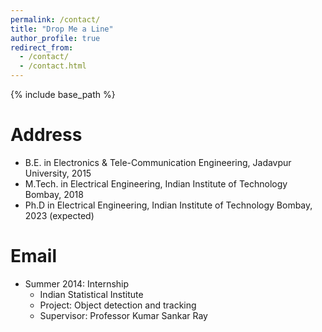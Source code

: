 ```yaml
---
permalink: /contact/
title: "Drop Me a Line"
author_profile: true
redirect_from:
  - /contact/
  - /contact.html
---
```


{% include base_path %}

Address
======
* B.E. in Electronics & Tele-Communication Engineering, Jadavpur University, 2015
* M.Tech. in Electrical Engineering, Indian Institute of Technology Bombay, 2018
* Ph.D in Electrical Engineering, Indian Institute of Technology Bombay, 2023 (expected)

Email
======
* Summer 2014: Internship
  * Indian Statistical Institute
  * Project: Object detection and tracking
  * Supervisor: Professor Kumar Sankar Ray